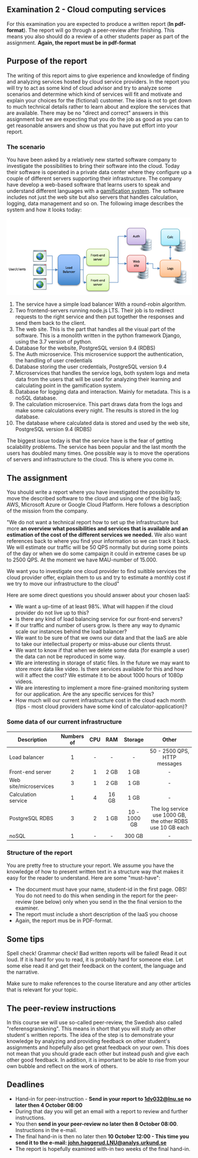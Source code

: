 ## Examination 2 - Cloud computing services

For this examination you are expected to produce a written report (**In pdf-format**). The report will go through a peer-review after finishing. This means you also should do a review of a other students paper as part of the assignment. **Again, the report must be in pdf-format**

## Purpose of the report
The writing of this report aims to give experience and knowledge of finding and analyzing services hosted by cloud service providers. In the report you will try to act as some kind of cloud advisor and try to analyze some scenarios and determine which kind of services will fit and motivate and explain your choices for the (fictional) customer. The idea is not to get down to much technical details rather to learn about and explore the services that are available. There may be no "direct and correct" answers in this assignment but we are expecting that you do the job as good as you can to get reasonable answers and show us that you have put effort into your report.

### The scenario
You have been asked by a relatively new started software company to investigate the possibilities to bring their software into the cloud. Today their software is operated in a private data center where they configure up a couple of different servers supporting their infrastructure. The company have develop a web-based software that learns users to speak and understand different languages with a [gamification system](https://en.wikipedia.org/wiki/Gamification). The software includes not just the web site but also servers that handles calculation, logging, data management and so on. The following image describes the system and how it looks today:

![Image over the application](https://github.com/1dv032/syllabus/raw/master/examination/part_1/app_image.png)

1. The service have a simple load balancer With a round-robin algorithm.
2. Two frontend-servers running node.js LTS. Their job is to redirect requests to the right service and then put together the responses and send them back to the client.
3. The web site. This is the part that handles all the visual part of the software. This is a monolith written in the python framework Django, using the 3.7 version of python.
4. Database for the website, PostgreSQL version 9.4 (RDBS)
5. The Auth microservice. This microservice support the authentication, the handling of user credentials
6. Database storing the user credentials, PostgreSQL version 9.4
7. Microservices that handles the service logs, both system logs and meta data from the users that will be used for analyzing their learning and calculating point in the gamification system.
8. Database for logging data and interaction. Mainly for metadata. This is a noSQL database. 
9. The calculation microservice. This part draws data from the logs and make some calculations every night. The results is stored in the log database.
10. The database where calculated data is stored and used by the web site, PostgreSQL version 9.4 (RDBS)

The biggest issue today is that the service have is the fear of getting scalability problems. The service has been popular and the last month the users has doubled many times. One possible way is to move the operations of servers and infrastructure to the cloud. This is where you come in.

## The assignment
You should write a report where you have investigated the possibility to move the described software to the cloud and using one of the big IaaS; AWS, Microsoft Azure or Google Cloud Platform. Here follows a description of the mission from the company.

"We do not want a technical report how to set up the infrastructure but more **an overview what possibilities and services that is available and an estimation of the cost of the different services we needed.** We also want references back to where you find your information so we can track it back. 
We will estimate our traffic will be 50 QPS normally but during some points of the day or when we do some campaign it could in extreme cases be up to 2500 QPS. At the moment we have MAU-number of 15.000. 

We want you to investigate one cloud provider to find suitible services the cloud provider offer, explain them to us and try to estimate a monthly cost if we try to move our infrastructure to the cloud"

Here are some direct questions you should answer about your chosen IaaS:

* We want a up-time of at least 98%. What will happen if the cloud provider do not live up to this?
* Is there any kind of load balancing service for our front-end servers?
* If our traffic and number of users grow. Is there any way to dynamic scale our instances behind the load balancer?
* We want to be sure of that we owns our data and that the IaaS are able to take our intellectual property or miss-abuse our clients thrust.
* We want to know if that when we delete some data (for example a user) the data can not be reproduced in some way. 
* We are interesting in storage of static files. In the future we may want to store more data like video. Is there services available for this and how will it affect the cost? We estimate it to be about 1000 hours of 1080p videos.
* We are interesting to implement a more fine-grained monitoring system for our application. Are the any specific services for this?
* How much will our current infrastructure cost in the cloud each month (tips - most cloud providers have some kind of calculator-application)?


### Some data of our current infrastructure
| Description | Numbers of| CPU  | RAM  | Storage  | Other  |
| ------------- |:-------------:|:-----:|:-----:|:-----:|:-----:|
| Load balancer | 1 | - | - | - | 50 - 2500 QPS, HTTP messages|
| Front-end server | 2 | 1 | 2 GB | 1 GB | - |
| Web site/microservices | 3 | 1 | 2 GB | 1 GB | - |
| Calculation service | 1 | 4 | 16 GB | 1 GB | - |
| PostgreSQL RDBS | 3 | 2 | 1 GB | 10 - 1000 GB | The log service use 1000 GB, the other RDBS use 10 GB each  |
| noSQL | 1 | - | - | 300 GB | - |

### Structure of the report

You are pretty free to structure your report. We assume you have the knowledge of how to present written text in a structure way that makes it easy for the reader to understand. Here are some "must-have":

* The document must have your name, student-id in the first page. OBS! You do not need to do this when sending in the report for the peer-review (see below) only when you send in the the final version to the examiner.
* The report must include a short description of the IaaS you choose
* Again, the report mus be in PDF-format.


## Some tips
Spell check! Grammar check! Bad written reports will be failed!
Read it out loud. If it is hard for you to read, it is probably hard for someone else.
Let some else read it and get their feedback on the content, the language and the narrative.

Make sure to make references to the course literature and any other articles that is relevant for your topic.

## The peer-review instructions
In this course we will use so-called peer-review, the Swedish also called "referensgranskning". This means in short that you will study an other student´s written reports. The idea of the step is to demonstrate your knowledge by analyzing and providing feedback on other student's assignments and hopefully also get great feedback on your own. This does not mean that you should grade each other but instead push and give each other good feedback. In addition, it is important to be able to rise from your own bubble and reflect on the work of others.

## Deadlines
* Hand-in for peer-instruction - **Send in your report to 1dv032@lnu.se no later then 4 October 08:00**
* During that day you will get an email with a report to review and further instructions.
* You then **send in your peer-review no later then 8 October 08:00**. Instructions in the e-mail.
* The final hand-in is then no later then **10 October 12:00 - This time you send it to the e-mail: john.haggerud.LNU@analys.urkund.se**
* The report is hopefully examined with-in two weeks of the final hand-in.

